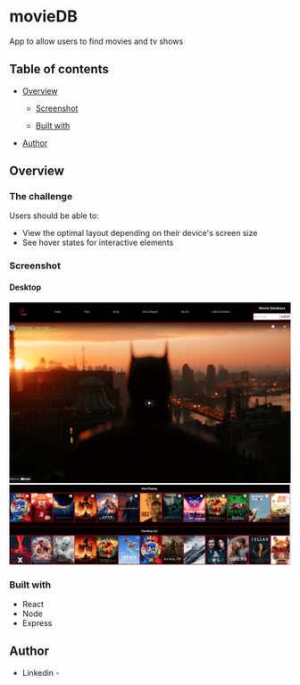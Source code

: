 # movieDB
App to allow users to find movies and tv shows 

## Table of contents

- [Overview](#overview)

  - [Screenshot](#screenshot)

  - [Built with](#built-with)
 
- [Author](#author)

## Overview

### The challenge

Users should be able to:

- View the optimal layout depending on their device's screen size
- See hover states for interactive elements

### Screenshot

#### Desktop

![](./images/moviedbscreenshot1.png)
![](./images/moviedbscreenshot2.png)





### Built with

- React
- Node
- Express



## Author

- Linkedin - []()
